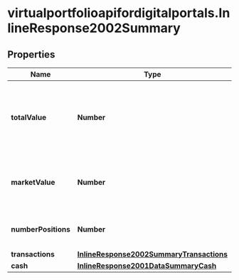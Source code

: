 # virtualportfolioapifordigitalportals.InlineResponse2002Summary

## Properties

Name | Type | Description | Notes
------------ | ------------- | ------------- | -------------
**totalValue** | **Number** | The total portfolio value, i.e. the current market value of the portfolio plus cash. | [optional] 
**marketValue** | **Number** | The current market value of the securities in the portfolio. | [optional] 
**numberPositions** | **Number** | Number of positions in the portfolio. | [optional] 
**transactions** | [**InlineResponse2002SummaryTransactions**](InlineResponse2002SummaryTransactions.md) |  | [optional] 
**cash** | [**InlineResponse2001DataSummaryCash**](InlineResponse2001DataSummaryCash.md) |  | [optional] 


